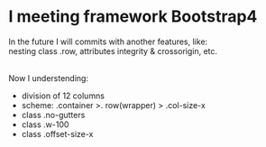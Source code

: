 # I meeting framework Bootstrap4

In the future I will commits with another features, like:<br>
nesting class .row, attributes integrity & crossorigin, etc.<br><br>

Now I understending:
<ul>
	<li>division of 12 columns</li>
	<li>scheme: .container &gt;. row(wrapper) &gt; .col-size-x</li>
	<li>class .no-gutters</li>
	<li>class .w-100</li>
	<li>class .offset-size-x</li>
</ul>